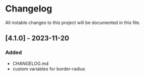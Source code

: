 # Changelog

All notable changes to this project will be documented in this file.

## [4.1.0] - 2023-11-20

### Added

- CHANGELOG.md
- custom variables for border-radius

